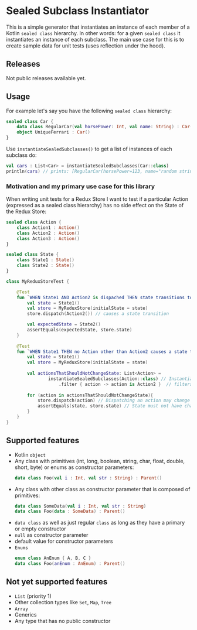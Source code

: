 # Sealed Subclass Instantiator

This is a simple generator that instantiates an instance of each member of a Kotlin `sealed class` hierarchy.
In other words: for a given `sealed class` it instantiates an instance of each subclass.
The main use case for this is to create sample data for unit tests (uses reflection under the hood).

## Releases
Not public releases available yet.

## Usage

For example let's say you have the following `sealed class` hierarchy:

```kotlin
sealed class Car {
    data class RegularCar(val horsePower: Int, val name: String) : Car()
    object UniqueFerrari : Car()
}
```

Use `instantiateSealedSubclasses()` to get a list of instances of each subclass do:

````kotlin
val cars : List<Car> = instantiateSealedSubclasses(Car::class) 
println(cars) // prints: [RegularCar(horsePower=123, name="random string"), UniqueFerrari]
````

### Motivation and my primary use case for this library
When writing unit tests for a Redux Store I want to test if a particular Action (expressed as a sealed class hierarchy) has no side effect on the State of the Redux Store:

```kotlin
sealed class Action {
    class Action1 : Action()
    class Action2 : Action()
    class Action3 : Action()
}

sealed class State {
    class State1 : State()
    class State2 : State()
}
```

```kotlin
class MyReduxStoreTest {

    @Test
    fun `WHEN State1 AND Action2 is dispached THEN state transitions to State2`(){
        val state = State1()
        val store = MyReduxStore(initialState = state)
        store.dispatch(Action2()) // causes a state transition

        val expectedState = State2()
        assertEquals(expectedState, store.state)
    }
   
    @Test
    fun `WHEN State1 THEN no Action other than Action2 causes a state transition`(){
        val state = State1()
        val store = MyReduxStore(initialState = state)
    
        val actionsThatShouldNotChangeState: List<Action> = 
                instantiateSealedSubclasses(Action::class) // Instantiates Action1, Action2, Action3
                    .filter { action -> action is Action2 }  // filters out Action2 instance
    
        for (action in actionsThatShouldNotChangeState){
            store.dispatch(action) // Dispatching an action may change the state of the store
            assertEquals(state, store.state) // State must not have changed by dispatched action above because only Action2 (which is not part of actionsThatShouldNotChangeState) is allowed to change state while store.state is in a particular State1 
        }
    }
}
```

## Supported features
- Kotlin `object`
- Any class with primitives (int, long, boolean, string, char, float, double, short, byte) or enums as constructor parameters:
  ```kotlin
  data class Foo(val i : Int, val str : String) : Parent()  
  ```
- Any class with other class as constructor parameter that is composed of primitives:
  ```kotlin
  data class SomeData(val i : Int, val str : String)
  data class Foo(data : SomeData) : Parent()  
  ```
- `data class` as well as just regular `class` as long as they have a primary or empty constructor
- `null` as constructor parameter
- default value for constructor parameters
- `Enums`
  ```kotlin
  enum class AnEnum { A, B, C }
  data class Foo(anEnum : AnEnum) : Parent()
  ```

## Not yet supported features
- `List` (priority 1)
- Other collection types like `Set`, `Map`, `Tree`
- `Array`
- Generics
- Any type that has no public constructor